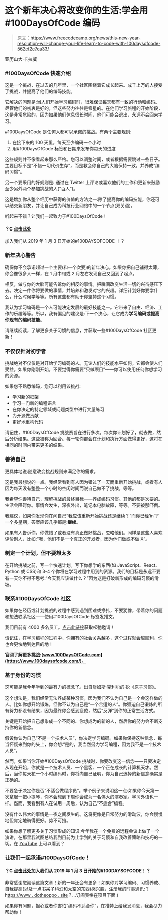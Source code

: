 # 这个新年决心将改变你的生活:学会用#100DaysOfCode 编码

> 原文：<https://www.freecodecamp.org/news/this-new-year-resolution-will-change-your-life-learn-to-code-with-100daysofcode-562ef2c7ca33/>

亚历山大·卡拉威

### #100DaysOfCode 快速介绍

这是一个挑战，在过去的几年里，一个社区围绕着它成长起来。成千上万的人接受了挑战，并提高了他们的编码技能。

它解决的问题是:当人们开始学习编码时，很难保证每天都有一致的行动和编码。尽管他们的初衷是好的，但这些努力往往是零星的。在他们学习旅程的开始阶段，这是非常危险的，因为如果他们休息很长时间，他们可能会退出，永远不会回来学习。

#100DaysOfCode 是任何人都可以承诺的挑战。有两个主要规则:

1.  在接下来的 100 天里，每天至少编码一个小时
2.  用#100DaysOfCode 标签和日期来发布你每天的进度

这些规则并不像看起来那么严格。您可以调整时间，或者根据需要跳过一些日子。主要目标不是“不惜一切代价生存”，而是教会你自己的大脑保持一致，并养成“编码习惯”。

另一个要采用的好规则是:
通过在 Twitter 上评论或喜欢他们的工作和更新来鼓励至少另外两个参加挑战的人(“百人”)。

这是增加你从整个经历中获得的价值的方法之一:除了提高你的编码技能，你还可以结交新朋友，并让自己成为科技行业网络中的一个节点(双关语)。

听起来不错？让我们一起致力于#100DaysOfCode！

#### ？C [点击此处](https://twitter.com/intent/tweet?text=I%27m%20publicly%20committing%20to%20the%20100DaysOfCode%20Challenge%20starting%20January%203,%202019.%20Join%20me!%20@ka11away&url=https://medium.com/@ka11away/this-new-year-resolution-will-change-your-life-learn-to-code-with-100daysofcode-562ef2c7ca33&hashtags=100DaysOfCode)
加入我们从 2019 年 1 月 3 日开始的#100DAYSOFCODE
！？

### 新年决心警告

确保你不会承诺超过一个主要(和一个次要)的新年决心。如果你把自己铺得太薄，你会像很多人一样，在 1 月中旬或 2 月左右发现自己又回到了起点。

相反，做与你的大脑可能告诉你的相反的事情。把瞬间改变生活一切的兴奋感压下去。决定一件你将要做的事情，并培养和激发对它的兴趣。详细计划好你要学什么，什么时候学等等。所有这些都有助于你坚持这个习惯。

我认为学习编码是一个人可能决定发展的最好技能之一。它带来了自由、经济、工作的乐趣等等。所以，我有偏见的建议是:下一个决心，让它成为**学习编码或提高你现有的编码技能**。

请继续阅读，了解更多关于习惯的信息，并获取一些#100DaysOfCode 社区更新！

### **不仅仅针对初学者**

挑战绝对不仅仅是对开始学习编码的人。无论人们的技能水平如何，它都会使人们受益。如果你刚刚开始，不要觉得你需要“只做项目”——你可以使用任何你想学习的资源。

如果您不熟悉编码，您可以利用该挑战:

*   学习新的框架
*   学习一门新的编程语言
*   在你决定的特定领域或问题类型中进行大量练习
*   为开源做贡献
*   更好地重构代码

请记住，#100DaysOfCode 挑战赛旨在进行多次。每次你计划好了，就去做，然后分析结果。这些被称为回合。每一轮你都会在计划和执行方面做得更好，这将在相同的时间内带来更多的结果。

### **善待自己**

更具体地说:随意改变挑战规则来满足你的需求。

这是我最想说的一点。我经常看到有人因为错过了一天而重新开始挑战，或者有人因为每天没有整整一个小时的空闲时间而说自己做不了挑战，等等。

我希望你善待自己，理解挑战的最终目标——养成编码习惯。其他的都是次要的。生活会阻碍你。事情会发生，深夜外出，笔记本电脑故障，等等。不要被那吓倒。

我建议，如果你发现你在问自己“我应该重新开始挑战还是继续？”而你已经‘in’了一个多星期，答案应该几乎都是:**继续**。

如果有人告诉你，你做错了或者没有真正做好挑战，忽略他们。同样是这些人喜欢评价别人，比如:“哦，他们不是一个真正的开发者，因为他们做或不做 X”。

### 制定一个计划，但不要想太多

在开始挑战之前，写一个快速计划。写下你想学的东西(如 JavaScript、React、Python 或 CSS)和 3-4 个你将在学习过程中用到的资源。我们的目标是永远不要有一天你不得不思考:“今天我应该做什么？”因为这是打破新形成的编码习惯的滑坡。

### 联系#100DaysOfCode 社区

如果你在经历或计划挑战的过程中感到遇到困难或挣扎，不要犹豫，带着你的问题和想法联系社区——使用#100DaysOfCode 标签发推文。

我们目前有 4000 多名员工。[点击此链接](https://join.slack.com/t/100xcode/shared_invite/enQtNDA4MjgzMTY5MTA3LTEyMjBhYzMzYzM5NTFjZDU0MGMxZjA3Zjk5NTVjMTA1ZjRmNDNiMGNiNDIzMjg2Yjk4OTRhZGUwZmJjNDFmY2E)获取松弛邀请！

请记住，在学习编程的过程中，你拥有的社会关系越多，这个过程就会越顺利，你也会更快地到达目的地！

**官网了解更多挑战:[www.100DaysOfCode.com](https://www.100daysofcode.com/)。**

### **基于身份的习惯**

这可能是我今年学到的最有力的概念了。出自詹姆斯·克利尔的书:《原子习惯》。

这个想法是，我们经常无法养成某种习惯，因为我们不认为自己是一个会这样做的人。比如你想开始锻炼，但你不认为自己是“一个合适的人”。你强迫自己锻炼的所有努力都没有结果，因为最终你会感到疲倦，然后“反弹”到你的正常生活方式。

关键是开始把自己想象成一个不同的、你想成为的新的人，然后你的努力会不断支持你的新信念。

假设你认为自己“不是一个技术人员”，你决定学习编码。如果你保持这种信念，每当怀疑来到你的头上，你会想:“是的，我当然努力学习编程，因为我不是一个技术人员”。

然而，如果当你开始#100DaysOfCode 挑战时，你要改变这一信念——只要决定从现在开始，你就是一个技术人员、一个黑客、一个正在成长的计算机天才。然后，当你每天花一个小时编码时，你将向自己证明，你为自己选择的新信念确实是正确的。

不要急于决定你是否“不适合做程序员”。举个例子来说明这一点:如果你今天第一次拿起一把小提琴，你不会想到下周你会成为一名伟大的演奏家。学习外语也一样。然而，我看到有人在试用一周后，认为自己“不适合”编程。

没有什么伟大的事情是一夜之间发生的。这将更像是日常努力的滑动波，你会慢慢地但肯定地骑得更好。势不可挡。

如果你想了解更多关于习惯形成的知识:今年我在一个免费的远程会议上做了一个演讲，在那里我试图总结我到目前为止学到的关于习惯和自我改善策略和技巧的一切。在 [YouTube](https://www.youtube.com/watch?v=kFjQAasFWUw) 上可以看到？

### 让我们一起承诺#100DaysOfCode！

#### ？C [点击此处](https://twitter.com/intent/tweet?text=I%27m%20publicly%20committing%20to%20the%20100DaysOfCode%20Challenge%20starting%20January%203,%202019.%20Join%20me!%20@ka11away&url=https://medium.com/@ka11away/this-new-year-resolution-will-change-your-life-learn-to-code-with-100daysofcode-562ef2c7ca33&hashtags=100DaysOfCode)加入我们从 2019 年 1 月 3 日开始的#100DAYSOFCODE！？

非常感谢您阅读这篇文章！新的一年还会有更多！如果你对学习编码、习惯养成、自我提高(以及一点书呆子科幻和太空的东西)感兴趣，注册我的时事通讯:？h[ttps://www . dotheoppo . site](https://www.dotheoppo.site/)？…订阅表格在项目下面:)

如果你有问题，担心或者你害怕“编码不适合你”，在推特上给我发消息，我会尽力帮助你！